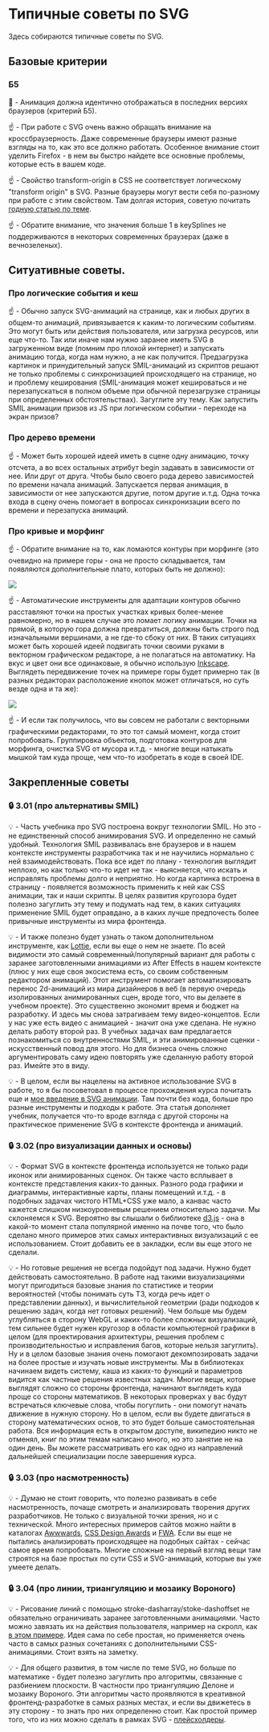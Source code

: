 # Типичные советы по SVG


Здесь собираются типичные советы по SVG.


## Базовые критерии

### Б5

:red_circle: - Анимация должна идентично отображаться в последних версиях браузеров (критерий Б5).

:point_up: - При работе с SVG очень важно обращать внимание на кроссбраузерность. Даже современные браузеры имеют разные взгляды на то, как это все должно работать. Особенное внимание стоит уделить Firefox - в нем вы быстро найдете все основные проблемы, которые есть в вашем коде.

:point_up: - Свойство transform-origin в CSS не соответствует логическому "transform origin" в SVG. Разные браузеры могут вести себя по-разному при работе с этим свойством. Там долгая история, советую почитать [годную статью по теме](https://css-tricks.com/transforms-on-svg-elements/).

:point_up: - Обратите внимание, что значения больше 1 в keySplines не поддерживаются в некоторых современных браузерах (даже в вечнозеленых).


## Ситуативные советы.

### Про логические события и кеш

:point_up: - Обычно запуск SVG-анимаций на странице, как и любых других в общем-то анимаций, привязывается к каким-то логическим событиям. Это могут быть или действия пользователя, или загрузка ресурсов, или еще что-то. Так или иначе нам нужно заранее иметь SVG в загруженном виде (помним про плохой интернет) и запускать анимацию тогда, когда нам нужно, а не как получится. Предзагрузка картинок и принудительный запуск SMIL-анимаций из скриптов решают не только проблемы с синхронизацией происходящего на странице, но и проблему кеширования (SMIL-анимация может кешироваться и не перезапускаться в полном объеме при обычной перезагрузке страницы при определенных обстоятельствах). Загуглите эту тему. Как запустить SMIL анимации призов из JS при логическом событии - переходе на экран призов?


### Про дерево времени

:point_up: - Может быть хорошей идеей иметь в сцене одну анимацию, точку отсчета, а во всех остальных атрибут begin задавать в зависимости от нее. Или друг от друга. Чтобы было своего рода дерево зависимостей по времени начала анимаций. Запускается первая анимация, в зависимости от нее запускаются другие, потом другие и.т.д. Одна точка входа в сцену очень помогает в вопросах синхронизации всего по времени и перезапуска анимаций.


### Про кривые и морфинг

:point_up: - Обратите внимание на то, как ломаются контуры при морфинге (это очевидно на примере горы - она не просто складывается, там появляются дополнительные плато, которых быть не должно):

![](https://habrastorage.org/webt/nd/xr/se/ndxrsefkmxnghjvdspsxsgrsaea.jpeg)

:point_up: - Автоматические инструменты для адаптации контуров обычно расставляют точки на простых участках кривых более-менее равномерно, но в нашем случае это ломает логику анимации. Точки на прямой, в которую гора должна превратиться, должны быть строго под изначальными вершинами, а не где-то сбоку от них. В таких ситуациях может быть хорошей идеей подвигать точки своими руками в векторном графическом редакторе, а не полагаться на автоматику. На вкус и цвет они все одинаковые, я обычно использую [Inkscape](https://inkscape.org/). Выглядеть передвижение точек на примере горы будет примерно так (в разных редакторах расположение кнопок может отличаться, но суть везде одна и та же):

![](https://habrastorage.org/webt/ga/gz/3n/gagz3n9h6gkpydu5niyx_3jtnti.jpeg)

:point_up: - И если так получилось, что вы совсем не работали с векторными графическими редакторами, то это тот самый момент, когда стоит попробовать. Группировка объектов, подготовка контуров для морфинга, очистка SVG от мусора и.т.д. - многие вещи натыкать мышкой там куда проще, чем что-то изобретать в коде в своей IDE.


## Закрепленные советы


### :lock: 3.01 (про альтернативы SMIL)

:bulb: - Часть учебника про SVG построена вокруг технологии SMIL. Но это - не единственный способ анимирования SVG. И определенно не самый удобный. Технология SMIL развивалась вне браузеров и в нашем контексте инструменты разработчика так и не научились нормально с ней взаимодействовать. Пока все идет по плану - технология выглядит неплохо, но как только что-то идет не так - выясняется, что искать и исправлять проблемы долго и неприятно. Но когда картинка встроена в страницу - появляется возможность применить к ней как CSS анимации, так и наши скрипты. В целях развития кругозора будет полезно загуглить эту тему и подумать над тем, в каких ситуациях применение SMIL будет оправдано, а в каких лучше предпочесть более привычные инструменты из мира фронтенда.

:bulb: - И также полезно будет узнать о таком дополнительном инструменте, как [Lottie](https://github.com/airbnb/lottie-web), если вы еще о нем не знаете. По всей видимости это самый современный/популярный вариант для работы с заранее заготовленными анимациями из After Effects в нашем контексте (плюс у них еще своя экосистема есть, со своим собственным редактором анимаций). Этот инструмент помогает автоматизировать перенос 2d-анимаций из мира дизайнеров в веб (в первую очередь изолированных анимированных сцен, вроде того, что вы делаете в учебном проекте). Это существенно экономит время и бюджет на разработку. И здесь мы снова затрагиваем тему видео-концептов. Если у нас уже есть видео с анимацией - значит она уже сделана. Не нужно делать работу второй раз. В учебных задачах вам предлагается познакомиться со внутренностями SMIL, и эти анимированные сценки - искусственный повод для этого. Но для бизнеса очень сложно аргументировать саму идею повторять уже сделанную работу второй раз. Имейте это в виду.

:bulb: - В целом, если вы нацелены на активное использование SVG в работе, то я бы посоветовал в процессе прохождения курса почитать еще и [мое введение в SVG анимации](https://habr.com/ru/post/667116/). Там почти без кода, больше про разные инструменты и подходы к работе. Эта статья дополняет учебник, получается что-то вроде взгляда с другой стороны на практическое применение SVG в контексте фронтенда и анимаций.


### :lock: 3.02 (про визуализации данных и основы)

:bulb: - Формат SVG в контексте фронтенда используется не только ради иконок или анимированных сценок. Он также часто всплывает в контексте представления каких-то данных. Разного рода графики и диаграммы, интерактивные карты, планы помещений и.т.д. - в подобных задачах чистого HTML+CSS уже мало, а канвас часто кажется слишком низкоуровневым решением относительно задачи. Мы склоняемся к SVG. Вероятно вы слышали о библиотеке [d3.js](https://d3js.org/) - она в какой-то момент стала популярной именно на почве того, что было сделано много примеров этих самых интерактивных визуализаций с ее использованием. Стоит добавить ее в закладки, если вы еще этого не сделали.

:bulb: - Но готовые решения не всегда подойдут под задачи. Нужно будет действовать самостоятельно. В работе над такими визуализациями могут пригодиться базовые знания по статистике и теории вероятностей (чтобы понимать суть ТЗ, когда речь идет о представлении данных), и вычислительной геометрии (ради подходов к решению задач, когда нет готовых решений). Чем больше мы будем углубляться в сторону WebGL и каких-то более сложных визуализаций, тем сильнее будет нужен кругозор в области компьютерной графики в целом (для проектирования архитектуры, решения проблем с производительностью и исправления багов, которые нельзя загуглить). Ну и в целом базовые знания очень помогают декомпозировать задачи на более простые и изучать новые инструменты. Мы в библиотеках начинаем видеть систему, каша из каких-то функций и параметров видится как частные решения известных задач. Многие вещи, которые выглядят сложно со стороны фронтенда, начинают выглядеть куда проще со стороны математиков. В некоторых проверках у вас будут встречаться ключевые слова, чтобы погуглить - они помогут начать движение в нужную сторону. Но в целом, если вы будете двигаться в сторону математических основ, то это будет больше самостоятельная работа. Вся информация есть в открытом доступе, википедию никто не отменял, книг по этим темам написано много, но это занятие не на один день. Вы можете рассматривать его как одно из направлений дальнейшей специализации после завершения курса.


### :lock: 3.03 (про насмотренность)

:bulb: - Думаю не стоит говорить, что полезно развивать в себе насмотренность, почаще смотреть и анализировать творения других разработчиков. Не только с визуальной точки зрения, но и с технической. Много интересных примеров сайтов можно найти в каталогах [Awwwards](https://www.awwwards.com/), [CSS Design Awards](https://cssdesignawards.com/) и [FWA](https://thefwa.com/). Если вы еще не пытались анализировать происходящее на подобных сайтах - сейчас самое время попробовать. Многие сложные на первый взгляд вещи там строятся на базе простых по сути CSS и SVG-анимаций, которые вы уже умеете делать.


### :lock: 3.04 (про линии, триангуляцию и мозаику Вороного)

:bulb: - Рисование линий с помощью stroke-dasharray/stoke-dashoffset не обязательно ограничивать заранее заготовленными анимациями. Часто можно завязать их на действия пользователя, например на скролл, как [в этом примере](https://codepen.io/sfi0zy/pen/wVJBGB). Идея сама по себе простая, но применяется очень часто в самых разных сочетаниях с дополнительными CSS-анимациями. Стоит взять на заметку.

:bulb: - Для общего развития, в том числе по теме SVG, но больше по математике - будет полезно загуглить про алгоритмы, связанные с разбиением плоскости. В частности про триангуляцию Делоне и мозаику Вороного. Эти алгоритмы часто проявляются в креативной фронтенд-разработке в самых разных местах, и если вы движетесь в эту сторону - то знать про них определенно стоит. Как простой пример того, что из них можно сделать в рамках SVG - [плейсхолдеры](https://habr.com/ru/post/431232/).

